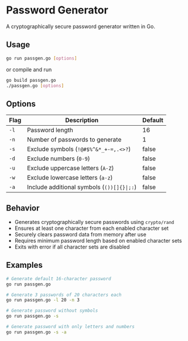 # Password Generator

A cryptographically secure password generator written in Go.

## Usage

```bash
go run passgen.go [options]
```

or compile and run
```bash
go build passgen.go
./passgen.go [options]
```

## Options

| Flag | Description | Default |
|------|-------------|---------|
| `-l` | Password length | 16 |
| `-n` | Number of passwords to generate | 1 |
| `-s` | Exclude symbols (`!@#$%^&*_+-=,.<>?`) | false |
| `-d` | Exclude numbers (`0-9`) | false |
| `-u` | Exclude uppercase letters (`A-Z`) | false |
| `-w` | Exclude lowercase letters (`a-z`) | false |
| `-a` | Include additional symbols (`())[]{}\|;:`) | false |

## Behavior

- Generates cryptographically secure passwords using `crypto/rand`
- Ensures at least one character from each enabled character set
- Securely clears password data from memory after use
- Requires minimum password length based on enabled character sets
- Exits with error if all character sets are disabled

## Examples

```bash
# Generate default 16-character password
go run passgen.go

# Generate 3 passwords of 20 characters each
go run passgen.go -l 20 -n 3

# Generate password without symbols
go run passgen.go -s

# Generate password with only letters and numbers
go run passgen.go -s -a
```
